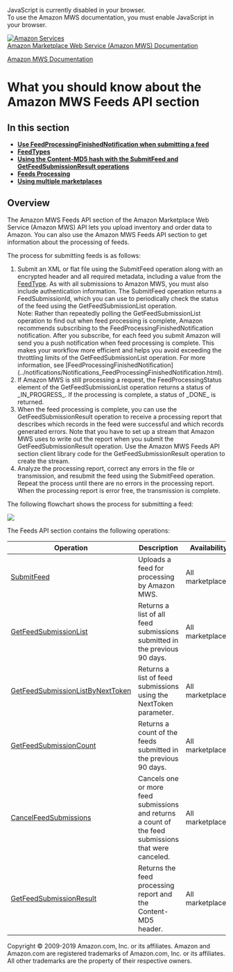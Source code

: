 <div id="MWSDX_noscript">

JavaScript is currently disabled in your browser.  
To use the Amazon MWS documentation, you must enable JavaScript in your
browser.

</div>

<div id="MWSDX_divtop">

[![Amazon
Services](https://images-na.ssl-images-amazon.com/images/G/08/mwsportal/fr_FR/amazonservices.gif
"Amazon Services")](http://services.amazon.fr)  
<span id="MWSDX_titlebar">[Amazon Marketplace Web Service (Amazon MWS)
Documentation](https://developer.amazonservices.fr/gp/mws/docs.html)</span>

</div>

<div id="MWSDX_divbottom">

<div id="MWSDX_divleft">

<div id="MWSDX_toc">

</div>

</div>

<div id="MWSDX_divright">

<div id="MWSDX_content">

<span id="MWSDX_breadcrumbs">[Amazon MWS
Documentation](https://developer.amazonservices.fr/gp/mws/docs.html)</span>

<div id="Feeds_Overview" class="nested0">

# What you should know about the Amazon MWS Feeds API section

<div class="related-links">

## In this section

  - **[Use FeedProcessingFinishedNotification when submitting a
    feed](../feeds/Feeds_UseFeedProcessingFinished.html)**  
  - **[FeedTypes](../feeds/Feeds_FeedTypes.html)**  
  - **[Using the Content-MD5 hash with the SubmitFeed and
    GetFeedSubmissionResult operations](../feeds/Feeds_MD5.html)**  
  - **[Feeds Processing](../feeds/Feeds_Processing.html)**  
  - **[Using multiple
    marketplaces](../feeds/Feeds_EU_Global_Seller.html)**  

</div>

<div id="Feeds_FeedsOverview" class="topic concept nested1">

## Overview

<div class="body conbody">

The <span class="ph">Amazon MWS</span> <span class="ph">Feeds API</span>
section of the <span class="ph">Amazon Marketplace Web Service (Amazon
MWS)</span> API lets you upload inventory and order data to Amazon. You
can also use the <span class="ph">Amazon MWS</span>
<span class="ph">Feeds API</span> section to get information about the
processing of feeds.

The process for submitting feeds is as follows:

<div class="p">

1.  Submit an XML or flat file using the
    <span class="keyword apiname">SubmitFeed</span> operation along with
    an encrypted header and all required metadata, including a value
    from the
    [<span class="keyword apiname">FeedType</span>](../feeds/Feeds_FeedType.html).
    As with all submissions to <span class="ph">Amazon MWS</span>, you
    must also include authentication information. The
    <span class="keyword apiname">SubmitFeed</span> operation returns a
    FeedSubmissionId, which you can use to periodically check the status
    of the feed using the
    <span class="keyword apiname">GetFeedSubmissionList</span>
    operation.
    <div class="note note">
    <span class="notetitle">Note:</span> Rather than repeatedly polling
    the <span class="keyword apiname">GetFeedSubmissionList</span>
    operation to find out when feed processing is complete, Amazon
    recommends subscribing to the
    <span class="keyword parmname">FeedProcessingFinishedNotification</span>
    notification. After you subscribe, for each feed you submit Amazon
    will send you a push notification when feed processing is complete.
    This makes your workflow more efficient and helps you avoid
    exceeding the throttling limits of the
    <span class="keyword apiname">GetFeedSubmissionList</span>
    operation. For more information, see
    [FeedProcessingFinishedNotification](../notifications/Notifications_FeedProcessingFinishedNotification.html).
    </div>
2.  If <span class="ph">Amazon MWS</span> is still processing a request,
    the <span class="keyword parmname">FeedProcessingStatus</span>
    element of the
    <span class="keyword apiname">GetFeedSubmissionList</span> operation
    returns a status of \_IN\_PROGRESS\_. If the processing is complete,
    a status of \_DONE\_ is returned.
3.  When the feed processing is complete, you can use the
    <span class="keyword apiname">GetFeedSubmissionResult</span>
    operation to receive a processing report that describes which
    records in the feed were successful and which records generated
    errors. Note that you have to set up a stream that
    <span class="ph">Amazon MWS</span> uses to write out the report when
    you submit the
    <span class="keyword apiname">GetFeedSubmissionResult</span>
    operation. Use the <span class="ph">Amazon MWS</span>
    <span class="ph">Feeds API</span> section client library code for
    the <span class="keyword apiname">GetFeedSubmissionResult</span>
    operation to create the stream.
4.  Analyze the processing report, correct any errors in the file or
    transmission, and resubmit the feed using the
    <span class="keyword apiname">SubmitFeed</span> operation. Repeat
    the process until there are no errors in the processing report. When
    the processing report is error free, the transmission is complete.

</div>

The following flowchart shows the process for submitting a feed:

![](Feed_flowchart.png)

The <span class="ph">Feeds API</span> section contains the following
operations:

<div class="p">

<div class="tablenoborder">

| Operation                                                                                                                                                        | Description                                                                                                                     | Availability                              |
| ---------------------------------------------------------------------------------------------------------------------------------------------------------------- | ------------------------------------------------------------------------------------------------------------------------------- | ----------------------------------------- |
| [SubmitFeed](../feeds/Feeds_SubmitFeed.html)                                                                                                                     | <span class="ph">Uploads a feed for processing by <span class="ph">Amazon MWS</span>.</span>                                    | <span class="ph">All marketplaces.</span> |
| [GetFeedSubmissionList](Feeds_GetFeedSubmissionList.html "Returns a list of all feed submissions submitted in the previous 90 days.")                            | <span class="ph">Returns a list of all feed submissions submitted in the previous 90 days.</span>                               | <span class="ph">All marketplaces.</span> |
| [GetFeedSubmissionListByNextToken](Feeds_GetFeedSubmissionListByNextToken.html "Returns a list of feed submissions using the NextToken parameter.")              | <span class="ph">Returns a list of feed submissions using the <span class="keyword parmname">NextToken</span> parameter.</span> | <span class="ph">All marketplaces.</span> |
| [GetFeedSubmissionCount](Feeds_GetFeedSubmissionCount.html "Returns a count of the feeds submitted in the previous 90 days.")                                    | <span class="ph">Returns a count of the feeds submitted in the previous 90 days.</span>                                         | <span class="ph">All marketplaces.</span> |
| [CancelFeedSubmissions](Feeds_CancelFeedSubmissions.html "Cancels one or more feed submissions and returns a count of the feed submissions that were canceled.") | <span class="ph">Cancels one or more feed submissions and returns a count of the feed submissions that were canceled.</span>    | <span class="ph">All marketplaces.</span> |
| [GetFeedSubmissionResult](../feeds/Feeds_GetFeedSubmissionResult.html)                                                                                           | <span class="ph">Returns the feed processing report and the Content-MD5 header.</span>                                          | <span class="ph">All marketplaces.</span> |

</div>

</div>

</div>

</div>

</div>

<div id="MWSDX_footer">

Copyright © 2009-2019 Amazon.com, Inc. or its affiliates. Amazon and
Amazon.com are registered trademarks of Amazon.com, Inc. or its
affiliates. All other trademarks are the property of their respective
owners.

</div>

</div>

</div>

<div style="clear: both;">

</div>

</div>
